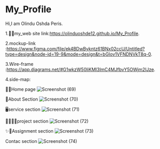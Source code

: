 # My_Profile
Hi,I am Olindu Oshda Peris.

1.🧑‍🦱my_web site link:https://olinduoshde12.github.io/My_Profile.

2.mockup-link :https://www.figma.com/file/ek4BDwBykntz61BNx02ccU/Untitled?type=design&node-id=19-9&mode=design&t=bGIov1VFNDNVkT8q-0.

3.Wire-frame :https://app.diagrams.net/#G1wkzW50liKMI3lmC4MJfbvY5OWjm2IJze.

4.side-map:



👾🤖Home page
![Screenshot (69)](https://github.com/olinduoshde12/My_Profile/assets/121952996/8e6183d2-4adf-45d9-9ea9-92080e462d95)

🙍About Section
![Screenshot (70)](https://github.com/olinduoshde12/My_Profile/assets/121952996/8efa2bc8-05ab-44e4-936b-cb215fb6b94d)

🖥️service section
![Screenshot (71)](https://github.com/olinduoshde12/My_Profile/assets/121952996/df2cfd4f-3632-4676-893a-be039a591a6e)

👮‍♀️👩‍🏫project section
![Screenshot (72)](https://github.com/olinduoshde12/My_Profile/assets/121952996/166a106a-8154-4640-8e91-3081aed40080)

✨🎉Assignment section
![Screenshot (73)](https://github.com/olinduoshde12/My_Profile/assets/121952996/11b525b0-e154-41b2-b466-b8cd18c0879c)

Contac section
![Screenshot (74)](https://github.com/olinduoshde12/My_Profile/assets/121952996/06780ccb-6aee-4cc4-ae85-2f92055b4e17)
